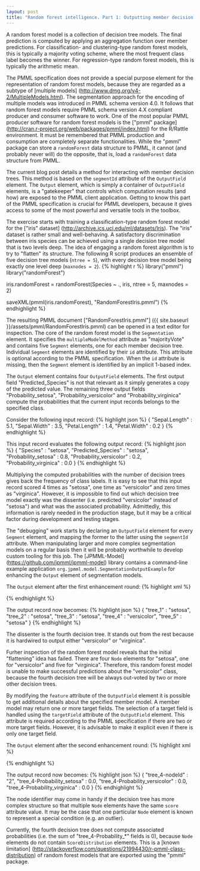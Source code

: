 ```yaml
---
layout: post
title: "Random forest intelligence. Part 1: Outputting member decision tree scores"
---
```


A random forest model is a collection of decision tree models. The final prediction is computed by applying an aggregation function over member predictions. For classification- and clustering-type random forest models, this is typically a majority voting scheme, where the most frequent class label becomes the winner. For regression-type random forest models, this is typically the arithmetic mean. 

The PMML specification does not provide a special purpose element for the representation of random forest models, because they are regarded as a subtype of [multiple models] (http://www.dmg.org/v4-2/MultipleModels.html). The segmentation approach for the encoding of multiple models was introduced in PMML schema version 4.0. It follows that random forest models require PMML schema version 4.X compliant producer and consumer software to work. One of the most popular PMML producer software for random forest models is the ["pmml" package] (http://cran.r-project.org/web/packages/pmml/index.html) for the R/Rattle environment. It must be remembered that PMML production and consumption are completely separate functionalities. While the "pmml" package can store a `randomForest` data structure to PMML, it cannot (and probably never will) do the opposite, that is, load a `randomForest` data structure from PMML.

The current blog post details a method for interacting with member decision trees. This method is based on the `segmentId` attribute of the `OutputField` element. The `Output` element, which is simply a container of `OutputField` elements, is a "gatekeeper" that controls which computation results (and how) are exposed to the PMML client application. Getting to know this part of the PMML specification is crucial for PMML developers, because it gives access to some of the most powerful and versatile tools in the toolbox.

The exercise starts with training a classification-type random forest model for the ["iris" dataset] (http://archive.ics.uci.edu/ml/datasets/Iris). The "iris" dataset is rather small and well-behaving. A satisfactory discrimination between iris species can be achieved using a single decision tree model that is two levels deep. The idea of engaging a random forest algorithm is to try to "flatten" its structure. The following R script produces an ensemble of five decision tree models (`ntree = 5`), with every decision tree model being exactly one level deep (`maxnodes = 2`).
{% highlight r %}
library("pmml")
library("randomForest")

iris.randomForest = randomForest(Species ~ ., iris, ntree = 5, maxnodes = 2)

saveXML(pmml(iris.randomForest), "RandomForestIris.pmml")
{% endhighlight %}

The resulting PMML document ["RandomForestIris.pmml"] ({{ site.baseurl }}/assets/pmml/RandomForestIris.pmml) can be opened in a text editor for inspection. The core of the random forest model is the `Segmentation` element. It specifies the `multipleModelMethod` attribute as "majorityVote" and contains five `Segment` elements, one for each member decision tree. Individual `Segment` elements are identified by their `id` attribute. This attribute is optional according to the PMML specification. When the `id` attribute is missing, then the `Segment` element is identified by an implicit 1-based index.

The `Output` element contains four `OutputField` elements. The first output field "Predicted\_Species" is not that relevant as it simply generates a copy of the predicted value. The remaining three output fields "Probability\_setosa", "Probability\_versicolor" and "Probability\_virginica" compute the probabilities that the current input records belongs to the specified class.

Consider the following input record:
{% highlight json %}
{
  "Sepal.Length" : 5.1,
  "Sepal.Width" : 3.5,
  "Petal.Length" : 1.4,
  "Petal.Width" : 0.2
}
{% endhighlight %}

This input record evaluates the following output record:
{% highlight json %}
{
  "Species" : "setosa",
  "Predicted_Species" : "setosa",
  "Probability_setosa" : 0.8,
  "Probability_versicolor" : 0.2,
  "Probability_virginica" : 0.0
}
{% endhighlight %}

Multiplying the computed probabilities with the number of decision trees gives back the frequency of class labels. It is easy to see that this input record scored 4 times as "setosa", one time as "versicolor" and zero times as "virginica". However, it is impossible to find out which decision tree model exactly was the dissenter (i.e. predicted "versicolor" instead of "setosa") and what was the associated probability. Admittedly, this information is rarely needed in the production stage, but it may be a critical factor during development and testing stages.

The "debugging" work starts by declaring an `OutputField` element for every `Segment` element, and mapping the former to the latter using the `segmentId` attribute. When manipulating larger and more complex segmentation models on a regular basis then it will be probably worthwhile to develop custom tooling for this job. The [JPMML-Model] (https://github.com/jpmml/jpmml-model) library contains a command-line example application `org.jpmml.model.SegmentationOutputExample` for enhancing the `Output` element of segmentation models.

The `Output` element after the first enhancement round:
{% highlight xml %}
<Output>
  <!-- Omitted fields "Predicted_Species", "Probability_setosa", "Probability_versicolor" and "Probability_virginica" -->
  <OutputField name="tree_1" segmentId="1" feature="predictedValue"/>
  <OutputField name="tree_2" segmentId="2" feature="predictedValue"/>
  <OutputField name="tree_3" segmentId="3" feature="predictedValue"/>
  <OutputField name="tree_4" segmentId="4" feature="predictedValue"/>
  <OutputField name="tree_5" segmentId="5" feature="predictedValue"/>
</Output>
{% endhighlight %}

The output record now becomes:
{% highlight json %}
{
  "tree_1" : "setosa",
  "tree_2" : "setosa",
  "tree_3" : "setosa",
  "tree_4" : "versicolor",
  "tree_5" : "setosa"
}
{% endhighlight %}

The dissenter is the fourth decision tree. It stands out from the rest because it is hardwired to output either "versicolor" or "virginica".

Furher inspection of the random forest model reveals that the initial "flattening" idea has failed. There are four `Node` elements for "setosa", one for "versicolor" and five for "virginica". Therefore, this random forest model is unable to make successful predictions about the "versicolor" class, because the fourth decision tree will be always out-voted by two or more other decision trees.

By modifying the `feature` attribute of the `OutputField` element it is possible to get additional details about the specified member model. A member model may return one or more target fields. The selection of a target field is handled using the `targetField` attribute of the `OutputField` element. This attribute is required according to the PMML specification if there are two or more target fields. However, it is advisable to make it explicit even if there is only one target field.

The `Output` element after the second enhancement round:
{% highlight xml %}
<Output>
  <!-- Omitted fields "Predicted_Species", "Probability_setosa", "Probability_versicolor", "Probability_virginica", "tree_1", "tree_2", "tree_3", "tree_4" and "tree_5" -->
  <OutputField name="tree_4-nodeId" segmentId="4" targetField="Species" feature="entityId"/>
  <OutputField name="tree_4-Probability_setosa" segmentId="4" targetField="Species" feature="probability" value="setosa"/>
  <OutputField name="tree_4-Probability_versicolor" segmentId="4" targetField="Species" feature="probability" value="versicolor"/>
  <OutputField name="tree_4-Probability_virginica" segmentId="4" targetField="Species" feature="probability" value="virginica"/>
</Output>
{% endhighlight %}

The output record now becomes:
{% highlight json %}
{
  "tree_4-nodeId" : "2",
  "tree_4-Probability_setosa" : 0.0,
  "tree_4-Probability_versicolor" : 0.0,
  "tree_4-Probability_virginica" : 0.0
}
{% endhighlight %}

The node identifier may come in handy if the decision tree has more complex structure so that multiple `Node` elements have the same `score` attribute value. It may be the case that one particular `Node` element is known to represent a special condition (e.g. an outlier).

Currently, the fourth decision tree does not compute associated probabilities (i.e. the sum of "tree\_4-Probability\_*" fields is 0), because `Node` elements do not contain `ScoreDistribution` elements. This is a [known limitation] (http://stackoverflow.com/questions/21994430/r-pmml-class-distribution) of random forest models that are exported using the "pmml" package.